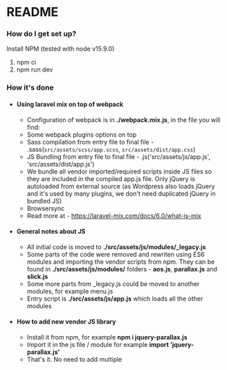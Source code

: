 # README #

### How do I get set up? ###

Install NPM (tested with node v15.9.0)
1. npm ci
2. npm run dev

### How it's done ###

* #### Using laravel mix on top of webpack
    * Configuration of webpack is in **./webpack.mix.js**, in the file you will find:
    * Some webpack plugins options on top
    * Sass compilation from entry file to final file - .sass(`src/assets/scss/app.scss`, `src/assets/dist/app.css`)
    * JS Bundling from entry file to final file - .js('src/assets/js/app.js', 'src/assets/dist/app.js')
    * We bundle all vendor imported/required scripts inside JS files so they are included in the compiled app.js file. Only jQuery is autoloaded from external source (as Wordpress also loads jQuery and it's used by many plugins, we don't need duplicated jQuery in bundled JS)
    * Browsersync
    * Read more at - https://laravel-mix.com/docs/6.0/what-is-mix

* #### General notes about JS
    * All initial code is moved to **./src/assets/js/modules/_legacy.js**
    * Some parts of the code were removed and rewriten using ES6 modules and importing the vendor scripts from npm. They can be found in **./src/assets/js/modules/** folders - **aos.js**, **parallax.js** and **slick.js**
    * Some more parts from _legacy.js could be moved to another modules, for example menu.js
    * Entry script is **./src/assets/js/app.js** which loads all the other modules
    
* #### How to add new vendor JS library
    * Install it from npm, for example **npm i jquery-parallax.js**
    * Import it in the js file / module for example **import 'jquery-parallax.js'**
    * That's it. No need to add multiple <script src="..."> into HTML. All imported JS will be bundled into 1 final JS, which is great for Google Page Speed optimizations
    * Sometimes css needs to also be imported. Import them in scss as it's done for example **./src/assets/scss/app.scss** - @import 'aos/src/sass/aos.scss'; @import 'slick-carousel/slick/slick.css';
    * The path is relative to /node_modules/ path

* #### Es6 modules
    * Modules are grouped by logic or functions related to some vendor script
    * Used for modularity and simple maiteinance of the code
    * In this example done just as a simple class with a method that do some piece of code
    * Read more at - https://metabox.io/modernizing-javascript-code-in-wordpress/
